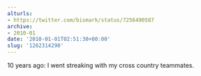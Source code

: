 ```yaml
---
alturls:
- https://twitter.com/bismark/status/7256490587
archive:
- 2010-01
date: '2010-01-01T02:51:30+00:00'
slug: '1262314290'
---
```


10 years ago: I went streaking with my cross country teammates.

